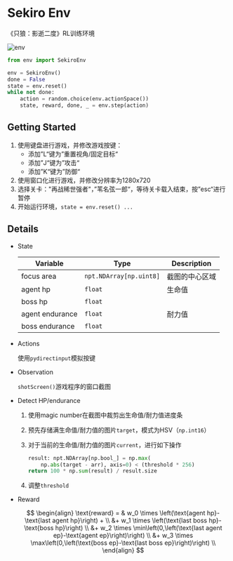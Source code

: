# Sekiro Env

《只狼：影逝二度》RL训练环境

![env](README.assets/env.gif)

```python
from env import SekiroEnv

env = SekiroEnv()
done = False
state = env.reset()
while not done:
    action = random.choice(env.actionSpace())
    state, reward, done, _ = env.step(action)
```



## Getting Started

1. 使用键盘进行游戏，并修改游戏按键：
   - 添加”L“键为”重置视角/固定目标“
   - 添加”J“键为”攻击“
   - 添加”K“键为”防御“
2. 使用窗口化进行游戏，并修改分辨率为1280x720
3. 选择关卡："再战稀世强者"，”苇名弦一郎“，等待关卡载入结束，按”esc“进行暂停
4. 开始运行环境，`state = env.reset() ...`



## Details

- State

  | Variable        | Type                    | Description    |
  | --------------- | ----------------------- | -------------- |
  | focus area      | `npt.NDArray[np.uint8]` | 截图的中心区域 |
  | agent hp        | `float`                 | 生命值         |
  | boss hp         | `float`                 |                |
  | agent endurance | `float`                 | 耐力值         |
  | boss endurance  | `float`                 |                |

- Actions

  使用`pydirectinput`模拟按键

- Observation

  `shotScreen()`游戏程序的窗口截图

- Detect HP/endurance

  1. 使用magic number在截图中裁剪出生命值/耐力值进度条

  2. 预先存储满生命值/耐力值的图片`target`，模式为HSV（`np.int16`）

  3. 对于当前的生命值/耐力值的图片`current`，进行如下操作

     ```python
     result: npt.NDArray[np.bool_] = np.max(
         np.abs(target - arr), axis=0) < (threshold * 256)
     return 100 * np.sum(result) / result.size
     ```

  4. 调整`threshold`

- Reward
  
  $$
  \begin{align}
  \text{reward} = & w_0 \times \left(\text{agent hp}-\text{last agent hp}\right) + \\
  &+ w_1 \times \left(\text{last boss hp}-\text{boss hp}\right) \\
  &+ w_2 \times \min\left(0,\left(\text{last agent ep}-\text{agent ep}\right)\right) \\
  &+ w_3 \times \max\left(0,\left(\text{boss ep}-\text{last boss ep}\right)\right) \\
  \end{align}
  $$
  

